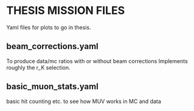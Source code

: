 THESIS MISSION FILES
====================

Yaml files for plots to go in thesis.

beam_corrections.yaml
---------------------
To produce data/mc ratios with or without beam corrections
Implements roughly the r_K selection.

basic_muon_stats.yaml
---------------------

basic hit counting etc. to see how MUV works in MC and data
